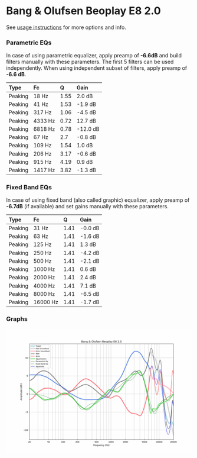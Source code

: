 # Bang & Olufsen Beoplay E8 2.0
See [usage instructions](https://github.com/jaakkopasanen/AutoEq#usage) for more options and info.

### Parametric EQs
In case of using parametric equalizer, apply preamp of **-6.6dB** and build filters manually
with these parameters. The first 5 filters can be used independently.
When using independent subset of filters, apply preamp of **-6.6 dB**.

| Type    | Fc      |    Q | Gain     |
|:--------|:--------|:-----|:---------|
| Peaking | 18 Hz   | 1.55 | 2.0 dB   |
| Peaking | 41 Hz   | 1.53 | -1.9 dB  |
| Peaking | 317 Hz  | 1.06 | -4.5 dB  |
| Peaking | 4333 Hz | 0.72 | 12.7 dB  |
| Peaking | 6818 Hz | 0.78 | -12.0 dB |
| Peaking | 67 Hz   | 2.7  | -0.8 dB  |
| Peaking | 109 Hz  | 1.54 | 1.0 dB   |
| Peaking | 206 Hz  | 3.17 | -0.6 dB  |
| Peaking | 915 Hz  | 4.19 | 0.9 dB   |
| Peaking | 1417 Hz | 3.82 | -1.3 dB  |

### Fixed Band EQs
In case of using fixed band (also called graphic) equalizer, apply preamp of **-6.7dB**
(if available) and set gains manually with these parameters.

| Type    | Fc       |    Q | Gain    |
|:--------|:---------|:-----|:--------|
| Peaking | 31 Hz    | 1.41 | -0.0 dB |
| Peaking | 63 Hz    | 1.41 | -1.6 dB |
| Peaking | 125 Hz   | 1.41 | 1.3 dB  |
| Peaking | 250 Hz   | 1.41 | -4.2 dB |
| Peaking | 500 Hz   | 1.41 | -2.1 dB |
| Peaking | 1000 Hz  | 1.41 | 0.6 dB  |
| Peaking | 2000 Hz  | 1.41 | 2.4 dB  |
| Peaking | 4000 Hz  | 1.41 | 7.1 dB  |
| Peaking | 8000 Hz  | 1.41 | -6.5 dB |
| Peaking | 16000 Hz | 1.41 | -1.7 dB |

### Graphs
![](./Bang%20&%20Olufsen%20Beoplay%20E8%202.0.png)